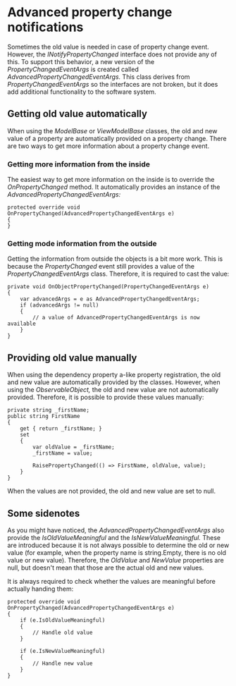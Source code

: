 # Advanced property change notifications

Sometimes the old value is needed in case of property change event. However, the *INotifyPropertyChanged* interface does not provide any of this. To support this behavior, a new version of the *PropertyChangedEventArgs* is created called *AdvancedPropertyChangedEventArgs.* This class derives from *PropertyChangedEventArgs* so the interfaces are not broken, but it does add additional functionality to the software system.

## Getting old value automatically

When using the *ModelBase* or *ViewModelBase* classes, the old and new value of a property are automatically provided on a property change. There are two ways to get more information about a property change event.

### Getting more information from the inside

The easiest way to get more information on the inside is to override the *OnPropertyChanged* method. It automatically provides an instance of the *AdvancedPropertyChangedEventArgs:*

```
protected override void OnPropertyChanged(AdvancedPropertyChangedEventArgs e)
{
}
```

### Getting mode information from the outside

Getting the information from outside the objects is a bit more work. This is because the *PropertyChanged* event still provides a value of the *PropertyChangedEventArgs* class. Therefore, it is required to cast the value:

```
private void OnObjectPropertyChanged(PropertyChangedEventArgs e)
{
    var advancedArgs = e as AdvancedPropertyChangedEventArgs;
    if (advancedArgs != null)
    {
        // a value of AdvancedPropertyChangedEventArgs is now available
    }
}
```

## Providing old value manually

When using the dependency property a-like property registration, the old and new value are automatically provided by the classes. However, when using the *ObservableObject,* the old and new value are not automatically provided. Therefore, it is possible to provide these values manually:

```
private string _firstName;
public string FirstName
{
    get { return _firstName; }
    set 
    { 
        var oldValue = _firstName;
        _firstName = value;
        
        RaisePropertyChanged(() => FirstName, oldValue, value);
    }
}
```

When the values are not provided, the old and new value are set to null.

## Some sidenotes

As you might have noticed, the *AdvancedPropertyChangedEventArgs* also provide the *IsOldValueMeaningful* and the *IsNewValueMeaningful.* These are introduced because it is not always possible to determine the old or new value (for example, when the property name is string.Empty, there is no old value or new value). Therefore, the *OldValue* and *NewValue* properties are null, but doesn't mean that those are the actual old and new values.

It is always required to check whether the values are meaningful before actually handing them:

```
protected override void OnPropertyChanged(AdvancedPropertyChangedEventArgs e)
{
    if (e.IsOldValueMeaningful)
    {
        // Handle old value
    }

    if (e.IsNewValueMeaningful)
    {
        // Handle new value
    }
}
```
